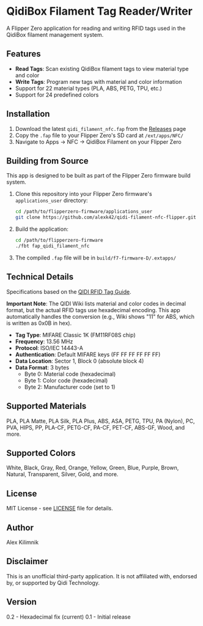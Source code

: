 # QidiBox Filament Tag Reader/Writer

A Flipper Zero application for reading and writing RFID tags used in the QidiBox filament management system.

## Features

- **Read Tags**: Scan existing QidiBox filament tags to view material type and color
- **Write Tags**: Program new tags with material and color information
- Support for 22 material types (PLA, ABS, PETG, TPU, etc.)
- Support for 24 predefined colors

## Installation

1. Download the latest `qidi_filament_nfc.fap` from the [Releases](https://github.com/alexk42/qidi-filament-nfc-flipper/releases) page
2. Copy the `.fap` file to your Flipper Zero's SD card at `/ext/apps/NFC/`
3. Navigate to Apps → NFC → QidiBox Filament on your Flipper Zero

## Building from Source

This app is designed to be built as part of the Flipper Zero firmware build system.

1. Clone this repository into your Flipper Zero firmware's `applications_user` directory:
   ```bash
   cd /path/to/flipperzero-firmware/applications_user
   git clone https://github.com/alexk42/qidi-filament-nfc-flipper.git
   ```

2. Build the application:
   ```bash
   cd /path/to/flipperzero-firmware
   ./fbt fap_qidi_filament_nfc
   ```

3. The compiled `.fap` file will be in `build/f7-firmware-D/.extapps/`

## Technical Details

Specifications based on the [QIDI RFID Tag Guide](https://wiki.qidi3d.com/en/QIDIBOX/RFID).

**Important Note**: The QIDI Wiki lists material and color codes in decimal format, but the actual RFID tags use hexadecimal encoding. This app automatically handles the conversion (e.g., Wiki shows "11" for ABS, which is written as 0x0B in hex).

- **Tag Type**: MIFARE Classic 1K (FM11RF08S chip)
- **Frequency**: 13.56 MHz
- **Protocol**: ISO/IEC 14443-A
- **Authentication**: Default MIFARE keys (FF FF FF FF FF FF)
- **Data Location**: Sector 1, Block 0 (absolute block 4)
- **Data Format**: 3 bytes
  - Byte 0: Material code (hexadecimal)
  - Byte 1: Color code (hexadecimal)
  - Byte 2: Manufacturer code (set to 1)

## Supported Materials

PLA, PLA Matte, PLA Silk, PLA Plus, ABS, ASA, PETG, TPU, PA (Nylon), PC, PVA, HIPS, PP, PLA-CF, PETG-CF, PA-CF, PET-CF, ABS-GF, Wood, and more.

## Supported Colors

White, Black, Gray, Red, Orange, Yellow, Green, Blue, Purple, Brown, Natural, Transparent, Silver, Gold, and more.

## License

MIT License - see [LICENSE](LICENSE) file for details.

## Author

Alex Kilimnik

## Disclaimer

This is an unofficial third-party application. It is not affiliated with, endorsed by, or supported by Qidi Technology.

## Version

0.2 - Hexadecimal fix (current)
0.1 - Initial release
